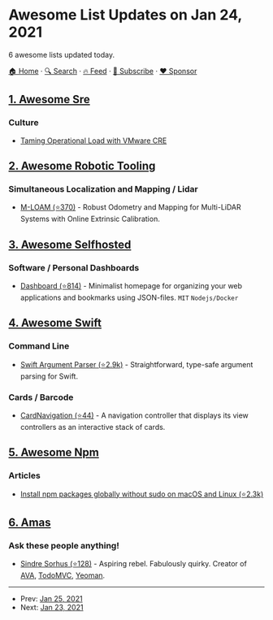 # Awesome List Updates on Jan 24, 2021

6 awesome lists updated today.

[🏠 Home](/README.md) · [🔍 Search](https://www.trackawesomelist.com/search/) · [🔥 Feed](https://www.trackawesomelist.com/rss.xml) · [📮 Subscribe](https://trackawesomelist.us17.list-manage.com/subscribe?u=d2f0117aa829c83a63ec63c2f&id=36a103854c) · [❤️  Sponsor](https://github.com/sponsors/theowenyoung)



## [1. Awesome Sre](/content/dastergon/awesome-sre/README.md)

### Culture

*   [Taming Operational Load with VMware CRE](https://tanzu.vmware.com/content/blog/taming-operational-load-vmware-cre)

## [2. Awesome Robotic Tooling](/content/protontypes/awesome-robotic-tooling/README.md)

### Simultaneous Localization and Mapping / Lidar

*   [M-LOAM (⭐370)](https://github.com/gogojjh/M-LOAM) - Robust Odometry and Mapping for Multi-LiDAR Systems with Online Extrinsic Calibration.

## [3. Awesome Selfhosted](/content/awesome-selfhosted/awesome-selfhosted/README.md)

### Software / Personal Dashboards

*   [Dashboard (⭐814)](https://github.com/phntxx/dashboard) - Minimalist homepage for organizing your web applications and bookmarks using JSON-files. `MIT` `Nodejs/Docker`

## [4. Awesome Swift](/content/matteocrippa/awesome-swift/README.md)

### Command Line

*   [Swift Argument Parser (⭐2.9k)](https://github.com/apple/swift-argument-parser) - Straightforward, type-safe argument parsing for Swift.

### Cards / Barcode

*   [CardNavigation (⭐44)](https://github.com/james01/CardNavigation) - A navigation controller that displays its view controllers as an interactive stack of cards.

## [5. Awesome Npm](/content/sindresorhus/awesome-npm/README.md)

### Articles

*   [Install npm packages globally without sudo on macOS and Linux (⭐2.3k)](https://github.com/sindresorhus/guides/blob/main/npm-global-without-sudo.md)

## [6. Amas](/content/sindresorhus/amas/README.md)

### Ask these people anything!

*   [Sindre Sorhus (⭐128)](https://github.com/sindresorhus/ama) - Aspiring rebel. Fabulously quirky. Creator of [AVA](https://avajs.dev), [TodoMVC](http://todomvc.com), [Yeoman](http://yeoman.io).

---

- Prev: [Jan 25, 2021](/content/2021/01/25/README.md)
- Next: [Jan 23, 2021](/content/2021/01/23/README.md)
